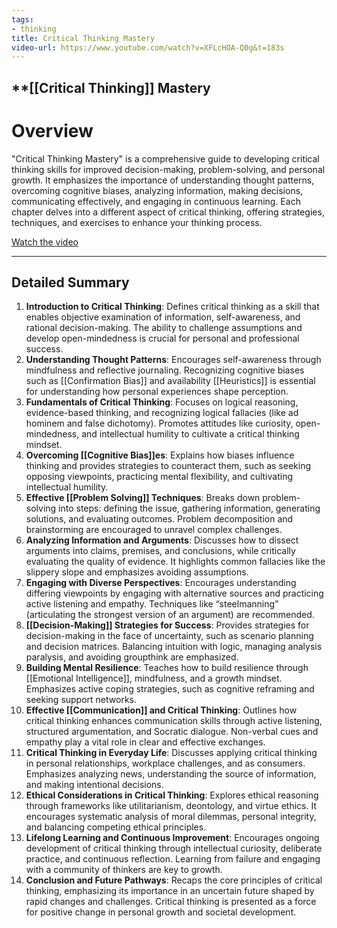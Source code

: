 ```yaml
---
tags:
- thinking
title: Critical Thinking Mastery
video-url: https://www.youtube.com/watch?v=XFLcHOA-Q0g&t=183s
---
```


## **[[Critical Thinking]] Mastery

# Overview

"Critical Thinking Mastery" is a comprehensive guide to developing critical thinking skills for improved decision-making, problem-solving, and personal growth. It emphasizes the importance of understanding thought patterns, overcoming cognitive biases, analyzing information, making decisions, communicating effectively, and engaging in continuous learning. Each chapter delves into a different aspect of critical thinking, offering strategies, techniques, and exercises to enhance your thinking process.

[Watch the video](https://www.youtube.com/watch?v=XFLcHOA-Q0g&t=183s)

---

## Detailed Summary

1. **Introduction to Critical Thinking**: Defines critical thinking as a skill that enables objective examination of information, self-awareness, and rational decision-making. The ability to challenge assumptions and develop open-mindedness is crucial for personal and professional success.
2. **Understanding Thought Patterns**: Encourages self-awareness through mindfulness and reflective journaling. Recognizing cognitive biases such as [[Confirmation Bias]] and availability [[Heuristics]] is essential for understanding how personal experiences shape perception.
3. **Fundamentals of Critical Thinking**: Focuses on logical reasoning, evidence-based thinking, and recognizing logical fallacies (like ad hominem and false dichotomy). Promotes attitudes like curiosity, open-mindedness, and intellectual humility to cultivate a critical thinking mindset.
4. **Overcoming [[Cognitive Bias]]es**: Explains how biases influence thinking and provides strategies to counteract them, such as seeking opposing viewpoints, practicing mental flexibility, and cultivating intellectual humility.
5. **Effective [[Problem Solving]] Techniques**: Breaks down problem-solving into steps: defining the issue, gathering information, generating solutions, and evaluating outcomes. Problem decomposition and brainstorming are encouraged to unravel complex challenges.
6. **Analyzing Information and Arguments**: Discusses how to dissect arguments into claims, premises, and conclusions, while critically evaluating the quality of evidence. It highlights common fallacies like the slippery slope and emphasizes avoiding assumptions.
7. **Engaging with Diverse Perspectives**: Encourages understanding differing viewpoints by engaging with alternative sources and practicing active listening and empathy. Techniques like “steelmanning” (articulating the strongest version of an argument) are recommended.
8. **[[Decision-Making]] Strategies for Success**: Provides strategies for decision-making in the face of uncertainty, such as scenario planning and decision matrices. Balancing intuition with logic, managing analysis paralysis, and avoiding groupthink are emphasized.
9. **Building Mental Resilience**: Teaches how to build resilience through [[Emotional Intelligence]], mindfulness, and a growth mindset. Emphasizes active coping strategies, such as cognitive reframing and seeking support networks.
10. **Effective [[Communication]] and Critical Thinking**: Outlines how critical thinking enhances communication skills through active listening, structured argumentation, and Socratic dialogue. Non-verbal cues and empathy play a vital role in clear and effective exchanges.
11. **Critical Thinking in Everyday Life**: Discusses applying critical thinking in personal relationships, workplace challenges, and as consumers. Emphasizes analyzing news, understanding the source of information, and making intentional decisions.
12. **Ethical Considerations in Critical Thinking**: Explores ethical reasoning through frameworks like utilitarianism, deontology, and virtue ethics. It encourages systematic analysis of moral dilemmas, personal integrity, and balancing competing ethical principles.
13. **Lifelong Learning and Continuous Improvement**: Encourages ongoing development of critical thinking through intellectual curiosity, deliberate practice, and continuous reflection. Learning from failure and engaging with a community of thinkers are key to growth.
14. **Conclusion and Future Pathways**: Recaps the core principles of critical thinking, emphasizing its importance in an uncertain future shaped by rapid changes and challenges. Critical thinking is presented as a force for positive change in personal growth and societal development.
